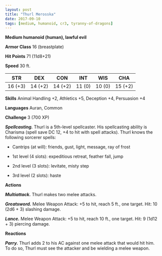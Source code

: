 ```yaml
---
layout: post
title: "Thurl Merosska"
date: 2017-09-10
tags: [medium, humanoid, cr3, tyranny-of-dragons]
---
```


**Medium humanoid (human), lawful evil**

**Armor Class** 16 (breastplate)

**Hit Points** 71 (11d8+21)

**Speed** 30 ft.

|   STR   |   DEX   |   CON   |   INT   |   WIS   |   CHA   |
|:-----:|:-----:|:-----:|:-----:|:-----:|:-----:|
| 16 (+3) | 14 (+2) | 14 (+2) | 11 (0) | 10 (0) | 15 (+2) |

**Skills** Animal Handling +2, Athletics +5, Deception +4, Persuasion +4

**Languages** Auran, Common

**Challenge** 3 (700 XP)

***Spellcasting.*** Thurl is a 5th-level spellcaster. His spellcasting ability is Charisma (spell save DC 12, +4 to hit with spell attacks). Thurl knows the following sorcerer spells: 

* Cantrips (at will): friends, gust, light, message, ray of frost

* 1st level (4 slots): expeditious retreat, feather fall, jump

* 2nd level (3 slots): levitate, misty step

* 3rd level (2 slots): haste

**Actions**

***Multiattack.*** Thurl makes two melee attacks.

***Greatsword.*** Melee Weapon Attack: +5 to hit, reach 5 ft., one target. Hit: 10 (2d6 + 3) slashing damage.

***Lance.*** Melee Weapon Attack: +5 to hit, reach 10 ft., one target. Hit: 9 (1d12 + 3) piercing damage.

**Reactions**

***Parry.*** Thurl adds 2 to his AC against one melee attack that would hit him. To do so, Thurl must see the attacker and be wielding a melee weapon.

